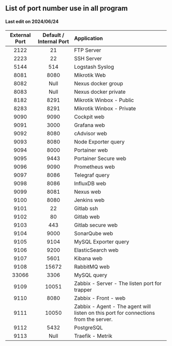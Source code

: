 ## List of port number use in all program

#### Last edit on 2024/06/24

| External Port | Default / Internal Port | Application                |
| :-----------: | :---------------------: | :------------------------- |
|     2122      |           21            | FTP Server                 |
|     2223      |           22            | SSH Server                 |
|     5144      |          514            | Logstash Syslog            |
|     8081      |         8080            | Mikrotik Web               |
|     8082      |          Null           | Nexus docker group         |
|     8083      |          Null           | Nexus docker private       |
|     8182      |         8291            | Mikrotik Winbox - Public   |
|     8283      |         8291            | Mikrotik Winbox - Private  |
|     9090      |         9090            | Cockpit web                |
|     9091      |         3000            | Grafana web                |
|     9092      |         8080            | cAdvisor web               |
|     9093      |         8080            | Node Exporter query        |
|     9094      |         8000            | Portainer web              |
|     9095      |         9443            | Portainer Secure web       |
|     9096      |         9090            | Prometheus web             |
|     9097      |         8086            | Telegraf query             |
|     9098      |         8086            | InfluxDB web               |
|     9099      |         8081            | Nexus web                  |
|     9100      |         8080            | Jenkins web                |
|     9101      |           22            | Gitlab ssh                 |
|     9102      |           80            | Gitlab web                 |
|     9103      |          443            | Gitlab secure web          |
|     9104      |         9000            | SonarQube web              |
|     9105      |         9104            | MySQL Exporter query       |
|     9106      |         9200            | ElasticSearch web          |
|     9107      |         5601            | Kibana web                 |
|     9108      |        15672            | RabbitMQ web               |
|    33066      |         3306            | MySQL query                |
|     9109      |        10051            | Zabbix - Server - The listen port for trapper |
|     9110      |         8080            | Zabbix - Front - web                          |
|     9111      |        10050            | Zabbix - Agent - The agent will listen on this port for connections from the server. |
|     9112      |         5432            | PostgreSQL    |
|     9113      |         Null            | Traefik - Metrik |
